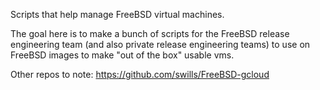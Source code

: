 
Scripts that help manage FreeBSD virtual machines.

The goal here is to make a bunch of scripts for the FreeBSD
release engineering team (and also private release engineering teams)
to use on FreeBSD images to make "out of the box" usable vms.

Other repos to note:
 https://github.com/swills/FreeBSD-gcloud
